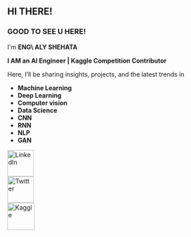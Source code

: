 ## __HI THERE!__
### __GOOD TO SEE U HERE!__ <br>
I'm __ENG\ ALY SHEHATA__

__I AM an AI Engineer | Kaggle Competition Contributor__

Here, I’ll be sharing insights, projects, and the latest trends in
 - __Machine Learning__ 
 - __Deep Learning__
 - __Computer vision__
 - __Data Science__
 - __CNN__
 - __RNN__
 - __NLP__
 - __GAN__

   
<div>
 <a href="https://www.linkedin.com/in/aly-hassan-0b35601b8/">
    <img src="https://res.cloudinary.com/ddqdqrrgt/image/upload/v1722150111/in.png" alt="LinkedIn" width="60"/>
  </a>
</div>
<div>
  <a href="https://x.com/Aly__Hassan__">
    <img src="https://res.cloudinary.com/ddqdqrrgt/image/upload/f_auto,q_auto/K" alt="Twitter" width="60"/>

  </a>
</div>
<div>
  <a href="https://www.kaggle.com/alyhassanshehata">
    <img src="https://res.cloudinary.com/ddqdqrrgt/image/upload/v1722150799/K.png" alt="Kaggle" width="62"/>
  </a>
</div>
<div>
